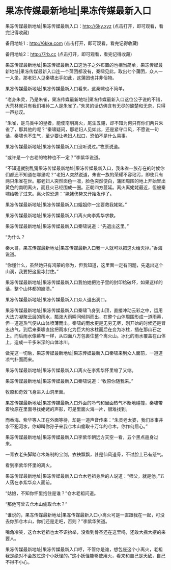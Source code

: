 # 果冻传媒最新地址|果冻传媒最新入口


果冻传媒最新地址|果冻传媒最新入口：http://6ky.xyz (点击打开，即可观看，看完记得收藏)

备用地址1：http://6kke.com (点击打开，即可观看，看完记得收藏)

备用地址2：http://7rb.cc (点击打开，即可观看，看完记得收藏)



果冻传媒最新地址|果冻传媒最新入口这池子之外布置的也相当简单，果冻传媒最新地址|果冻传媒最新入口连一个蒲团都没有，秦啸见此，取出七个蒲团，众人一一入坐，那老妇人见秦啸出手如此，这蒲团也并非俗物。

果冻传媒最新地址|果冻传媒最新入口看来，这秦啸也不简单。

“老身朱灵，乃是朱雀，果冻传媒最新地址|果冻传媒最新入口这位公子说的不错，大荒林就只有我们祖孙二人是朱雀了。”朱灵的话仿佛含有无尽的酸楚和无奈，只得一声悲叹。

“朱雀，是鸟类中的皇者，能使南明离火，尾生五翎，却不知为何只有你们两只朱雀了，那其他的呢？”秦啸疑问，那老妇人见如此，还是紧守口风，不愿说一句话，秦啸也不生气，至少要让老妇人松口，恐怕不是什么易事。

果冻传媒最新地址|果冻传媒最新入口没听说过。”牧原说道。

“或许是一个古老的物种也不一定？”李紫华说道。

“不知道就别乱猜果冻传媒最新地址|果冻传媒最新入口，我朱雀一族存在的时候你们都还不知道在哪里呢？”老妇人突然说道，朱雀一族的荣耀不容玷污，即使只有两只朱雀在世。那老妇人突然面色一凛，脸色突然便白，蒲团周围的地上开始冒出黄色的南明离火，而且火已经围成一圈。正朝四方蔓延。离火离姥姥最近，但被秦啸给吸了过来。离火惊恐道：“姥姥伤势又开始发作了。

果冻传媒最新地址|果冻传媒最新入口姐姐你一定要救我姥姥。”

果冻传媒最新地址|果冻传媒最新入口离火向李紫华求救。

果冻传媒最新地址|果冻传媒最新入口秦啸说道：“先退出这里。”

“为什么？

秦大哥，果冻传媒最新地址|果冻传媒最新入口我一人就可以把这火给灭掉。”香海说道。

“你懂什么，虽然她只有鸿蒙的修为，但我知道，这里面一定有问题，先退出这个山洞，我要把这里冰封住。”

果冻传媒最新地址|果冻传媒最新入口我怕她把池子里的封印给破坏，如果这样的话，整个山体都的崩溃。”

果冻传媒最新地址|果冻传媒最新入口众人退出洞口。

果冻传媒最新地址|果冻传媒最新入口秦啸飞身到山顶，直接冲动云彩之中，运用大法力凝聚云层的雨水，瓢泼大雨瞬间倾斜而出，在整个山体周围形成一道雨幕，但一道道热气便从山体喷薄而出。秦啸的雨水更是无穷无尽，刚开始的时候还是冒出热气，到后来秦啸直接把雨水化为巨大的水柱而后在变为冰柱，插在那山石之上。而后雨水像幕布一样，从四面八方包裹住整个离火山。冰化的雨水覆盖在山体上，造成一千多米深的山体冰川。

做完这一切后，果冻传媒最新地址|果冻传媒最新入口秦啸来到众人面前，一道道凉气扑面而来。

果冻传媒最新地址|果冻传媒最新入口离火在李紫华怀里缩了又缩。

果冻传媒最新地址|果冻传媒最新入口秦啸说道：“牧原你随我来。”

牧原和奇效飞身进入山洞里面。

果冻传媒最新地址|果冻传媒最新入口外面的冷气和里面热气不断地碰撞，秦啸带着牧原在里面寻找姥姥的声影，可是里面火海一片，很难找到。

而香海、紫华等人正在外面等待，却是一道声音传来：“朱灵老太婆，我们本事井水不犯河水，你却叫你孙子来我仓木山偷取十万年的仓木，你作何居心。”

果冻传媒最新地址|果冻传媒最新入口李紫华朝远方天空一看，五个黑点遁身过来。

一青衣老头脚踏仓木炼制的宝剑，衣袂飘飘，甚是仙风道骨，不过脸上已有怒气。

看到李紫华怀里的离火。

果冻传媒最新地址|果冻传媒最新入口仓木老祖身后的人说道：“师父，就是他。”五人落在李紫华众人面前。

“姑娘，不知你怀里抱住是谁？”仓木老祖问道。

“那他可曾去仓木山偷取仓木？”

“谁说的，果冻传媒最新地址|果冻传媒最新入口小离火可是一直跟我在一起，可没去你那仓木山，你们还是走吧，否则？”李紫华笑道。

嘴角冷笑，这仓木老祖也太不识抬举，没看到骨圣还在这里吗，还敢大摇大摆的来要人。

果冻传媒最新地址|果冻传媒最新入口哼，不管你是谁，想包庇这个小离火，老祖我是绝对不会放过这个小妖怪的。”这小妖怪能够使用火，看来和自己是天敌，自己不得不小心。
